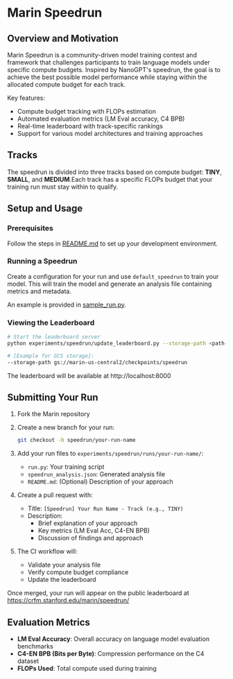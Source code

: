 # Marin Speedrun

## Overview and Motivation

Marin Speedrun is a community-driven model training contest and framework that challenges participants to train language models under specific compute budgets. Inspired by NanoGPT's speedrun, the goal is to achieve the best possible model performance while staying within the allocated compute budget for each track. 

Key features:
- Compute budget tracking with FLOPs estimation
- Automated evaluation metrics (LM Eval accuracy, C4 BPB)
- Real-time leaderboard with track-specific rankings
- Support for various model architectures and training approaches

## Tracks

The speedrun is divided into three tracks based on compute budget: **TINY**, **SMALL**, and **MEDIUM**.Each track has a specific FLOPs budget that your training run must stay within to qualify.

## Setup and Usage

### Prerequisites

Follow the steps in [README.md](README.md) to set up your development environment. 

### Running a Speedrun
Create a configuration for your run and use `default_speedrun` to train your model. This will train the model and generate an analysis file containing metrics and metadata.

An example is provided in [sample_run.py](experiments/speedrun/sample_run.py).

### Viewing the Leaderboard

```bash
# Start the leaderboard server
python experiments/speedrun/update_leaderboard.py --storage-path <path-to-run-directory>

# [Example for GCS storage]:
--storage-path gs://marin-us-central2/checkpoints/speedrun
```

The leaderboard will be available at http://localhost:8000

## Submitting Your Run

1. Fork the Marin repository

2. Create a new branch for your run:
   ```bash
   git checkout -b speedrun/your-run-name
   ```

3. Add your run files to `experiments/speedrun/runs/your-run-name/`:
   - `run.py`: Your training script
   - `speedrun_analysis.json`: Generated analysis file
   - `README.md`: (Optional) Description of your approach

4. Create a pull request with:
   - Title: `[Speedrun] Your Run Name - Track (e.g., TINY)`
   - Description:
     - Brief explanation of your approach
     - Key metrics (LM Eval Acc, C4-EN BPB)
     - Discussion of findings and approach

5. The CI workflow will:
   - Validate your analysis file
   - Verify compute budget compliance
   - Update the leaderboard

Once merged, your run will appear on the public leaderboard at https://crfm.stanford.edu/marin/speedrun/

## Evaluation Metrics

- **LM Eval Accuracy**: Overall accuracy on language model evaluation benchmarks
- **C4-EN BPB (Bits per Byte)**: Compression performance on the C4 dataset
- **FLOPs Used**: Total compute used during training
